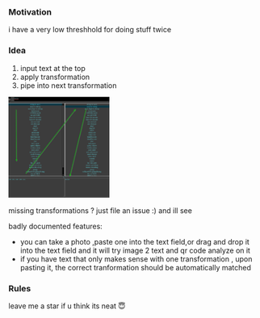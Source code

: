 


### Motivation

i have a very low threshhold for doing stuff twice


### Idea

1. input text at the top
2. apply transformation
3. pipe into next transformation

<img src="src/preview3.png" style="height:200px">

missing transformations ?
just file an issue :) and ill see


badly documented features: 
- you can take a photo ,paste one into the text field,or drag and drop it into the text field and it will try image 2 text and qr code analyze on it
- if you have text that only makes sense with one transformation , upon pasting it, the correct tranformation should be automatically matched

### Rules
leave me a star if u think its neat 😇